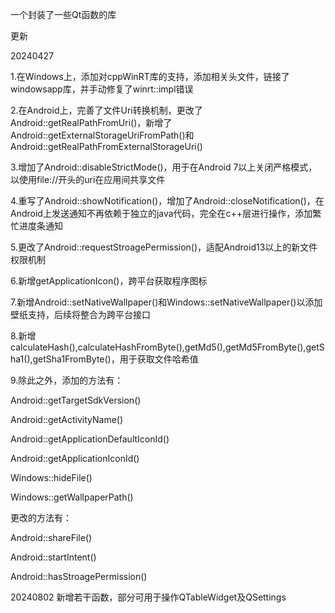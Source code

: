 一个封装了一些Qt函数的库


更新

20240427

1.在Windows上，添加对cppWinRT库的支持，添加相关头文件，链接了windowsapp库，并手动修复了winrt::impl错误

2.在Android上，完善了文件Uri转换机制，更改了Android::getRealPathFromUri()，新增了Android::getExternalStorageUriFromPath()和Android::getRealPathFromExternalStorageUri()

3.增加了Android::disableStrictMode()，用于在Android 7以上关闭严格模式，以使用file://开头的uri在应用间共享文件

4.重写了Android::showNotification()，增加了Android::closeNotification()，在Android上发送通知不再依赖于独立的java代码，完全在c++层进行操作，添加繁忙进度条通知

5.更改了Android::requestStroagePermission()，适配Android13以上的新文件权限机制

6.新增getApplicationIcon()，跨平台获取程序图标

7.新增Android::setNativeWallpaper()和Windows::setNativeWallpaper()以添加壁纸支持，后续将整合为跨平台接口

8.新增calculateHash(),calculateHashFromByte(),getMd5(),getMd5FromByte(),getSha1(),getSha1FromByte()，用于获取文件哈希值

9.除此之外，添加的方法有：

Android::getTargetSdkVersion()

Android::getActivityName()

Android::getApplicationDefaultIconId()

Android::getApplicationIconId()

Windows::hideFile()

Windows::getWallpaperPath()

更改的方法有：

Android::shareFile()

Android::startIntent()

Android::hasStroagePermission()

20240802
新增若干函数，部分可用于操作QTableWidget及QSettings